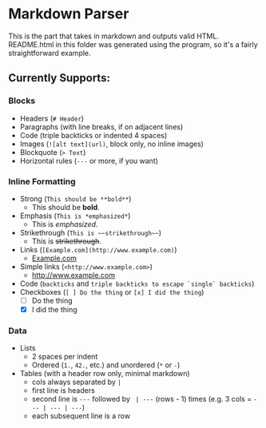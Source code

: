 # Markdown Parser

This is the part that takes in markdown and outputs valid HTML. README.html in this folder was generated using the program, so it's a fairly straightforward example.

## Currently Supports:

### Blocks

* Headers (`# Header`)
* Paragraphs (with line breaks, if on adjacent lines)
* Code (triple backticks or indented 4 spaces)
* Images (`![alt text](url)`, block only, no inline images)
* Blockquote (`> Text`)
* Horizontal rules (`---` or more, if you want)

### Inline Formatting

* Strong (`This should be **bold**`)
  * This should be **bold**.
* Emphasis (`This is *emphasized*`)
  * This is *emphasized*.
* Strikethrough (`This is ~~strikethrough~~`)
  * This is ~~strikethrough~~.
* Links (`[Example.com](http://www.example.com)`)
  * [Example.com](http://www.example.com)
* Simple links (`<http://www.example.com>`)
  * <http://www.example.com>
* Code (`backticks` and ```triple backticks to escape `single` backticks```)
* Checkboxes (`[ ] Do the thing` or `[x] I did the thing`)
  * [ ] Do the thing
  * [x] I did the thing

### Data

- Lists
  - 2 spaces per indent
  - Ordered (`1.`, `42.`, etc.) and unordered (`*` or `-`)
- Tables (with a header row only, minimal markdown)
  - cols always separated by ` | `
  - first line is headers
  - second line is `---` followed by ` | ---` (rows - 1) times (e.g. 3 cols = `--- | --- | ---`)
  - each subsequent line is a row 
  